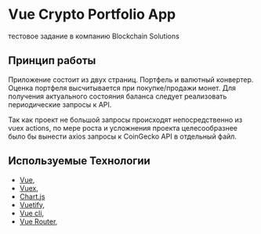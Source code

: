  # Vue Crypto Portfolio App
тестовое задание в компанию Blockchain Solutions

## Принцип работы
Приложение состоит из двух страниц. Портфель и валютный конвертер. Оценка портфеля высчитывается при покупке/продажи монет.
Для получения актуального состояния баланса следует реализовать периодические запросы к API.

Так как проект не большой запросы происходят непосредственно из vuex actions, по мере роста и усложнения проекта
целесообразнее было бы вынести axios запросы к CoinGecko API в отдельный файл.

## Используемые Технологии

- [Vue](https://),
- [Vuex](https://),
- [Chart.js](https://)
- [Vuetify](https:),
- [Vue cli](https://),
- [Vue Router](),
